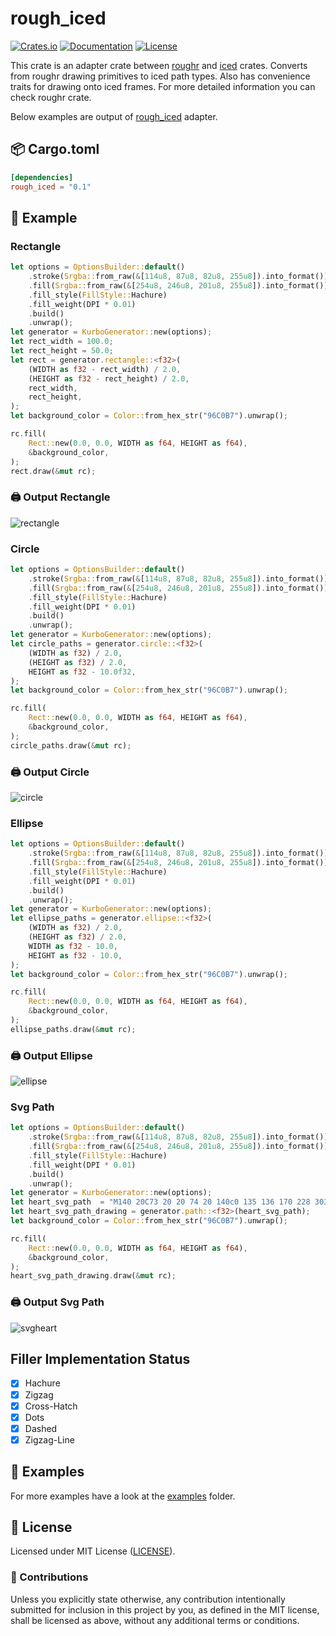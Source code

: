 
# rough_iced

[![Crates.io](https://img.shields.io/crates/v/rough_piet.svg)](https://crates.io/crates/rough_piet)
[![Documentation](https://docs.rs/rough_piet/badge.svg)](https://docs.rs/rough_piet)
[![License](https://img.shields.io/github/license/orhanbalci/rough-rs.svg)](https://github.com/orhanbalci/rough-rs/LICENSE)

<!-- cargo-sync-readme start -->


This crate is an adapter crate between [roughr](https://github.com/orhanbalci/rough-rs/main/roughr) and
[iced](https://github.com/iced-rs/iced) crates. Converts from roughr drawing
primitives to iced path types. Also has convenience traits for drawing onto iced frames. For more detailed
information you can check roughr crate.

Below examples are output of [rough_iced](https://github.com/orhanbalci/rough-rs/tree/main/rough_iced) adapter.

## 📦 Cargo.toml

```toml
[dependencies]
rough_iced = "0.1"
```

## 🔧 Example

### Rectangle

```rust
let options = OptionsBuilder::default()
    .stroke(Srgba::from_raw(&[114u8, 87u8, 82u8, 255u8]).into_format())
    .fill(Srgba::from_raw(&[254u8, 246u8, 201u8, 255u8]).into_format())
    .fill_style(FillStyle::Hachure)
    .fill_weight(DPI * 0.01)
    .build()
    .unwrap();
let generator = KurboGenerator::new(options);
let rect_width = 100.0;
let rect_height = 50.0;
let rect = generator.rectangle::<f32>(
    (WIDTH as f32 - rect_width) / 2.0,
    (HEIGHT as f32 - rect_height) / 2.0,
    rect_width,
    rect_height,
);
let background_color = Color::from_hex_str("96C0B7").unwrap();

rc.fill(
    Rect::new(0.0, 0.0, WIDTH as f64, HEIGHT as f64),
    &background_color,
);
rect.draw(&mut rc);
```

### 🖨️ Output Rectangle
![rectangle](https://raw.githubusercontent.com/orhanbalci/rough-rs/main/roughr/assets/rectangle.png)

### Circle

```rust
let options = OptionsBuilder::default()
    .stroke(Srgba::from_raw(&[114u8, 87u8, 82u8, 255u8]).into_format())
    .fill(Srgba::from_raw(&[254u8, 246u8, 201u8, 255u8]).into_format())
    .fill_style(FillStyle::Hachure)
    .fill_weight(DPI * 0.01)
    .build()
    .unwrap();
let generator = KurboGenerator::new(options);
let circle_paths = generator.circle::<f32>(
    (WIDTH as f32) / 2.0,
    (HEIGHT as f32) / 2.0,
    HEIGHT as f32 - 10.0f32,
);
let background_color = Color::from_hex_str("96C0B7").unwrap();

rc.fill(
    Rect::new(0.0, 0.0, WIDTH as f64, HEIGHT as f64),
    &background_color,
);
circle_paths.draw(&mut rc);
```

### 🖨️ Output Circle
![circle](https://raw.githubusercontent.com/orhanbalci/rough-rs/main/roughr/assets/circle.png)


### Ellipse

```rust
let options = OptionsBuilder::default()
    .stroke(Srgba::from_raw(&[114u8, 87u8, 82u8, 255u8]).into_format())
    .fill(Srgba::from_raw(&[254u8, 246u8, 201u8, 255u8]).into_format())
    .fill_style(FillStyle::Hachure)
    .fill_weight(DPI * 0.01)
    .build()
    .unwrap();
let generator = KurboGenerator::new(options);
let ellipse_paths = generator.ellipse::<f32>(
    (WIDTH as f32) / 2.0,
    (HEIGHT as f32) / 2.0,
    WIDTH as f32 - 10.0,
    HEIGHT as f32 - 10.0,
);
let background_color = Color::from_hex_str("96C0B7").unwrap();

rc.fill(
    Rect::new(0.0, 0.0, WIDTH as f64, HEIGHT as f64),
    &background_color,
);
ellipse_paths.draw(&mut rc);
```

### 🖨️ Output Ellipse
![ellipse](https://raw.githubusercontent.com/orhanbalci/rough-rs/main/roughr/assets/ellipse.png)


### Svg Path

```rust
let options = OptionsBuilder::default()
    .stroke(Srgba::from_raw(&[114u8, 87u8, 82u8, 255u8]).into_format())
    .fill(Srgba::from_raw(&[254u8, 246u8, 201u8, 255u8]).into_format())
    .fill_style(FillStyle::Hachure)
    .fill_weight(DPI * 0.01)
    .build()
    .unwrap();
let generator = KurboGenerator::new(options);
let heart_svg_path  = "M140 20C73 20 20 74 20 140c0 135 136 170 228 303 88-132 229-173 229-303 0-66-54-120-120-120-48 0-90 28-109 69-19-41-60-69-108-69z".into();
let heart_svg_path_drawing = generator.path::<f32>(heart_svg_path);
let background_color = Color::from_hex_str("96C0B7").unwrap();

rc.fill(
    Rect::new(0.0, 0.0, WIDTH as f64, HEIGHT as f64),
    &background_color,
);
heart_svg_path_drawing.draw(&mut rc);
```

### 🖨️ Output Svg Path
![svgheart](https://raw.githubusercontent.com/orhanbalci/rough-rs/main/roughr/assets/heart_svg_path.png)

## Filler Implementation Status
- [x] Hachure
- [x] Zigzag
- [x] Cross-Hatch
- [x] Dots
- [x] Dashed
- [x] Zigzag-Line

## 🔭 Examples

For more examples have a look at the
[examples](https://github.com/orhanbalci/rough-rs/tree/main/rough_iced/examples) folder.

<!-- cargo-sync-readme end -->

## 📝 License

Licensed under MIT License ([LICENSE](LICENSE)).

### 🚧 Contributions

Unless you explicitly state otherwise, any contribution intentionally submitted for inclusion in this project by you, as defined in the MIT license, shall be licensed as above, without any additional terms or conditions.
